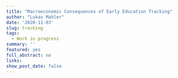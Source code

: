```yaml
---
title: "Macroeconomic Consequences of Early Education Tracking"
author: "Lukas Mahler"
date: '2020-11-03'
slug: tracking
tags:
  - Work in progress
summary: ''
featured: yes
full_abstract: no
links:
show_post_date: false
---
```

